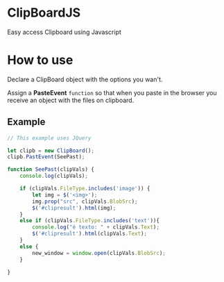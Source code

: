 # ClipBoardJS
Easy access Clipboard using Javascript

# How to use

Declare a ClipBoard object with the options you wan't.


Assign a **PasteEvent** `function` so that when you paste in the browser you receive an object with the files on clipboard.

## Example

~~~~js
// This example uses JQuery

let clipb = new ClipBoard();
clipb.PastEvent(SeePast);

function SeePast(clipVals) {
    console.log(clipVals);

    if (clipVals.FileType.includes('image')) {
        let img = $('<img>');
        img.prop("src", clipVals.BlobSrc);
        $('#clipresult').html(img);
    }
    else if (clipVals.FileType.includes('text')){
        console.log("é texto: " + clipVals.Text);
        $('#clipresult').html(clipVals.Text);
    }
    else {
        new_window = window.open(clipVals.BlobSrc);
    }
    
}
~~~~
